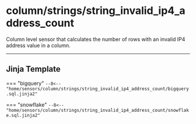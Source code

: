 # column/strings/string_invalid_ip4_address_count
Column level sensor that calculates the number of rows with an invalid IP4 address value in a column.
___
## Jinja Template

=== "bigquery"
    ```
    --8<-- "home/sensors/column/strings/string_invalid_ip4_address_count/bigquery.sql.jinja2"
    ```

=== "snowflake"
    ```
    --8<-- "home/sensors/column/strings/string_invalid_ip4_address_count/snowflake.sql.jinja2"
    ```
